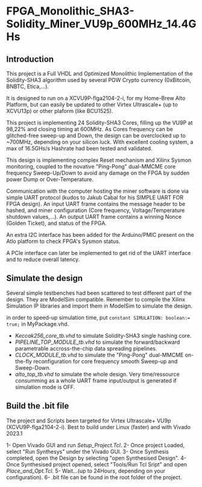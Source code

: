 # FPGA_Monolithic_SHA3-Solidity_Miner_VU9p_600MHz_14.4GHs
## Introduction

This project is a Full VHDL and Optimized Monolithic Implementation of the Solidity-SHA3 algorithm used by several POW Crypto currency (0xBitcoin, BNBTC, Etica,...).

It is designed to run on a XCVU9P-flga2104-2-i, for my Home-Brew Alto Platform, but can easily be updated to other Virtex Ultrascale+ (up to XCVU13p) or other plaform (like BCU1525).

This project is implementing 24 Solidity-SHA3 Cores, filling up the VU9P at 98,22% and closing timing at 600MHz. As Cores frequency can be glitched-free sweep-up and Down, the design can be overclocked up to ~700MHz, depending on your silicon luck. With excellent cooling system, a max of 16.5GHs/s Hashrate had been tested and validated.

This design is implementing complex Reset mechanism and Xilinx Sysmon monitoring, coupled to the novative "Ping-Pong" dual-MMCME core frequency Sweep-Up/Down to avoid any damage on the FPGA by sudden power Dump or Over-Temperature.


Communication with the computer hosting the miner software is done via simple UART protocol (kudos to Jakub Cabal for his SIMPLE UART FOR FPGA design). 
An input UART frame contains the message header to be hashed, and miner configuration (Core frequency, Voltage/Temperature shutdown values,...).
An output UART frame contains a winning Nonce (Golden Ticket), and status of the FPGA.

An extra I2C interface has been added for the Arduino/PMIC present on the Atlo platform to check FPGA's Sysmon status.

A PCIe interface can later be implemented to get rid of the UART interface and to reduce overall latency.




## Simulate the design

Several simple testbenches had been scattered to test different part of the design.
They are ModelSim compatible. Remember to compile the Xilinx Simulation IP libraries and import them in ModelSim to simulate the design.

in order to speed-up simulation time, put `constant SIMULATION: boolean:= true;` in MyPackage.vhd.

- *Keccak256_core_tb.vhd* to simulate Solidity-SHA3 single hashing core.
- *PIPELINE_TOP_MODULE_tb.vhd* to simulate the forward/backward parametrable accross-the-chip data spreading pipelines.
- *CLOCK_MODULE_tb.vhd* to simulate the "Ping-Pong" dual-MMCME on-the-fly reconfiguration for core frequency smooth Sweep-up and Sweep-Down.
- *alto_top_tb.vhd* to simulate the whole design. Very time/ressource consumming as a whole UART frame input/output is generated if simulation mode is OFF.  


## Build the .bit file

The project and Scripts been targeted for Virtex Ultrascale+ VU9p (XCVU9P-flga2104-2-i).
Best to build under Linux (faster) and with Vivado 2023.1

1- Open Vivado GUI and run *Setup_Project.Tcl*.
2- Once project Loaded, select "Run Synthesys" under the Vivado GUI.
3- Once Synthesis completed, open the Design by selecting "open Synthesised Design".
4- Once Synthesised project opened, select "Tools/Run Tcl Sript" and open *Place_and_Opt.Tcl*.
5- Wait...(up to 24Hours, depending on your configuration).
6- .bit file can be found in the root folder of the project.
